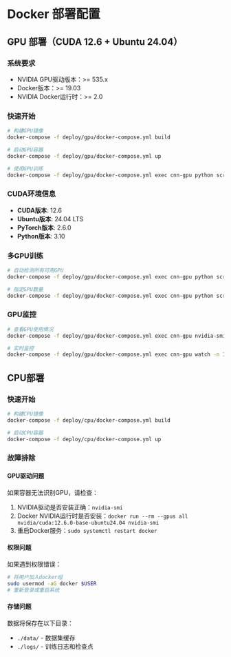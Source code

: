 # Docker 部署配置

## GPU 部署（CUDA 12.6 + Ubuntu 24.04）

### 系统要求
- NVIDIA GPU驱动版本：>= 535.x
- Docker版本：>= 19.03
- NVIDIA Docker运行时：>= 2.0

### 快速开始
```bash
# 构建GPU镜像
docker-compose -f deploy/gpu/docker-compose.yml build

# 启动GPU容器
docker-compose -f deploy/gpu/docker-compose.yml up

# 使用GPU训练
docker-compose -f deploy/gpu/docker-compose.yml exec cnn-gpu python scripts/train.py model=resnet18 data=cifar10 trainer.max_epochs=10
```

### CUDA环境信息
- **CUDA版本**: 12.6
- **Ubuntu版本**: 24.04 LTS
- **PyTorch版本**: 2.6.0
- **Python版本**: 3.10

### 多GPU训练
```bash
# 自动检测所有可用GPU
docker-compose -f deploy/gpu/docker-compose.yml exec cnn-gpu python scripts/train.py trainer.devices=auto trainer.strategy=ddp

# 指定GPU数量
docker-compose -f deploy/gpu/docker-compose.yml exec cnn-gpu python scripts/train.py trainer.devices=4 trainer.strategy=ddp
```

### GPU监控
```bash
# 查看GPU使用情况
docker-compose -f deploy/gpu/docker-compose.yml exec cnn-gpu nvidia-smi

# 实时监控
docker-compose -f deploy/gpu/docker-compose.yml exec cnn-gpu watch -n 1 nvidia-smi
```

## CPU部署

### 快速开始
```bash
# 构建CPU镜像
docker-compose -f deploy/cpu/docker-compose.yml build

# 启动CPU容器
docker-compose -f deploy/cpu/docker-compose.yml up
```

### 故障排除

#### GPU驱动问题
如果容器无法识别GPU，请检查：
1. NVIDIA驱动是否安装正确：`nvidia-smi`
2. Docker NVIDIA运行时是否安装：`docker run --rm --gpus all nvidia/cuda:12.6.0-base-ubuntu24.04 nvidia-smi`
3. 重启Docker服务：`sudo systemctl restart docker`

#### 权限问题
如果遇到权限错误：
```bash
# 将用户加入docker组
sudo usermod -aG docker $USER
# 重新登录或重启系统
```

#### 存储问题
数据将保存在以下目录：
- `./data/` - 数据集缓存
- `./logs/` - 训练日志和检查点